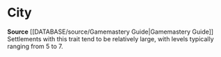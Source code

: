 ﻿---
id: '273'
name: City
rarity: Common
rus_type_level: null
source: '[[DATABASE/source/Gamemastery Guide|Gamemastery Guide]]'
trait:
- City
type: Trait

---
# City

**Source** [[DATABASE/source/Gamemastery Guide|Gamemastery Guide]]
Settlements with this trait tend to be relatively large, with levels typically ranging from 5 to 7.